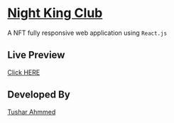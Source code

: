 # [Night King Club](https://architbuilders.netlify.app)                         

A NFT fully responsive web application using `React.js`




## Live Preview
[Click HERE]()



## Developed By 

[Tushar Ahmmed](https://www.linkedin.com/in/tusharahmmed/)